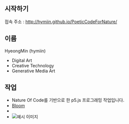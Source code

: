 ## 시작하기

접속 주소 : <http://hymiin.github.io/PoeticCodeForNature/>

## 이름
HyeongMin (hymiin)
 * Digital Art
 * Creative Technology
 * Generative Media Art

## 작업
 * Nature Of Code를 기반으로 한 p5.js 프로그래밍 작업입니다.
 * [Bloom](./ex01/)
 * [](./ex02)
 * [](./ex03)
 ![예시 이미지](./example_img.png)
